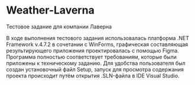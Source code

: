 # Weather-Laverna
Тестовое задание для компании Лаверна

В ходе выполнения тестового задания использовалась платформа .NET Framework v.4.7.2 в сочетании с WinForms, графическая составляющая результирующего приложения проектировалась с помощью Figma. Программа полностью соответствует требованиям, которые были приложены к техническому заданию. Для удобства пользователя был создан установочный файл Setup, запуск для просмотра содержания проекта происходит путём открытия .SLN-файла в IDE Visual Studio.
